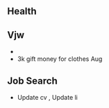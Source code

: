 
## Health 



## Vjw

*
* 3k gift money for clothes Aug 


## Job Search
* Update cv , Update li




